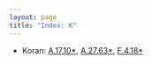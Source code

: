 ```yaml
---
layout: page
title: "Index: K"
---
```



 - Koran: [A.17.10\*](../mirador.html#A.17.10), [A.27.63\*](../mirador.html#A.27.63), [F.4.18\*](../mirador.html#F.4.18)
